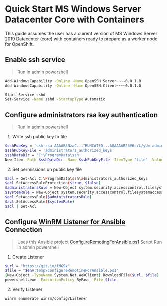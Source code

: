 # Quick Start MS Windows Server Datacenter Core with Containers 
This guide assumes the user has a current version of MS Windows Server 2019
Datacenter (core) with containers ready to prepare as a worker node for
OpenShift.

## Enable ssh service
>  Run in admin powershell
>    

```sh
Add-WindowsCapability -Online -Name OpenSSH.Server~~~~0.0.1.0
Add-WindowsCapability -Online -Name OpenSSH.Client~~~~0.0.1.0

Start-Service sshd
Set-Service -Name sshd -StartupType Automatic
```
## Configure administrators rsa key authentication
>  Run in admin powershell
>    
    
  1. Write ssh public key to file
```sh
$sshPubKey = 'ssh-rsa AAAAB3NzaC...TRUNCATED...AQAAAAB23V6s/L/yU= admin@bastion' 
$sshPubKeyFile = 'administrators_authorized_keys'
$sshDataDir = 'C:\ProgramData\ssh'
New-Item -Path $sshDataDir -Name $sshPubKeyFile -ItemType "file" -Value $sshPubKey  
```

  2. Set permissions on public key file
```sh
$acl = Get-Acl C:\ProgramData\ssh\administrators_authorized_keys
$acl.SetAccessRuleProtection($true, $false)
$administratorsRule = New-Object system.security.accesscontrol.filesystemaccessrule("Administrators","FullControl","Allow")
$systemRule = New-Object system.security.accesscontrol.filesystemaccessrule("SYSTEM","FullControl","Allow")
$acl.SetAccessRule($administratorsRule)
$acl.SetAccessRule($systemRule)
$acl | Set-Acl
```

## Configure [WinRM Listener for Ansible] Connection
>  Uses this Ansible project [ConfigureRemotingForAnsible.ps1] Script
>  Run in admin powershell
>    
    
  1. Create Listener
```sh
$url = "https://git.io/fNG9x"
$file = "$env:temp\ConfigureRemotingForAnsible.ps1"
(New-Object -TypeName System.Net.WebClient).DownloadFile($url, $file)
powershell.exe -ExecutionPolicy ByPass -File $file
```
  2. Verify Listener
```sh
winrm enumerate winrm/config/Listener
```

[ConfigureRemotingForAnsible.ps1]:https://raw.githubusercontent.com/ansible/ansible/devel/examples/scripts/ConfigureRemotingForAnsible.ps1
[WinRM Listener for Ansible]:https://docs.ansible.com/ansible/latest/user_guide/windows_setup.html#winrm-setup
